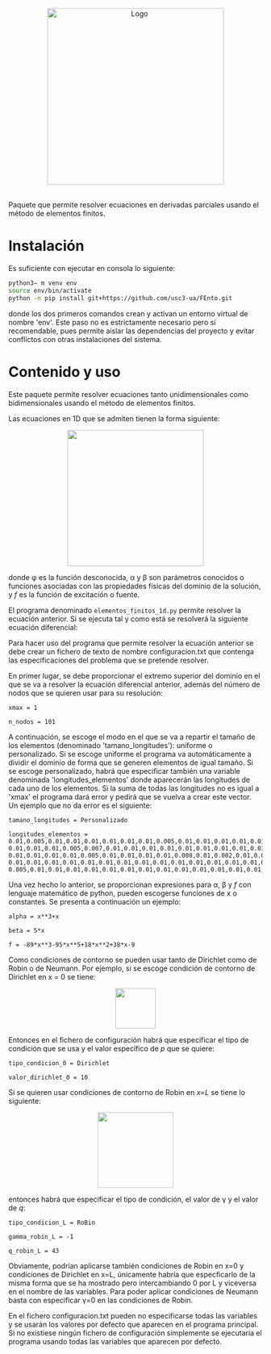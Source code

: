 <div align="center">
  <img src="imágenes/Fento2.png" alt="Logo" width="350" />
</div>

<br>

Paquete que permite resolver ecuaciones en derivadas parciales usando el método de elementos finitos.

# Instalación

Es suficiente con ejecutar en consola lo siguiente:

```bash
python3− m venv env
source env/bin/activate
python -m pip install git+https://github.com/usc3-ua/FEnto.git
```
donde los dos primeros comandos crean y activan un entorno virtual de nombre 'env'. Este paso no es estrictamente necesario pero sí recomendable, pues permite aislar las dependencias del proyecto y evitar conflictos con otras instalaciones del sistema.

# Contenido y uso

Este paquete permite resolver ecuaciones tanto unidimensionales como bidimensionales usando el método de elementos finitos. 

Las ecuaciones en 1D que se admiten tienen la forma siguiente:

<div align="center">
  <img src="imágenes/ecuacion1d.jpeg" width="270" />
</div>

donde φ es la función desconocida, α y β son parámetros conocidos o funciones asociadas con las propiedades físicas del dominio de la solución, y *f* es la función de excitación o fuente. 

El programa denominado `elementos_finitos_1d.py` permite resolver la ecuación anterior. Si se ejecuta tal y como está se resolverá la siguiente ecuación diferencial:

Para hacer uso del programa que permite resolver la ecuación anterior se debe crear un fichero de texto de nombre configuracion.txt que contenga las especificaciones del problema que se pretende resolver. 

En primer lugar, se debe proporcionar el extremo superior del dominio en el que se va a resolver la ecuación diferencial anterior, además del número de nodos que se quieren usar para su resolución:

```
xmax = 1

n_nodos = 101
```

A continuación, se escoge el modo en el que se va a repartir el tamaño de los elementos (denominado 'tamano_longitudes'): uniforme o personalizado. Si se escoge uniforme el programa va automáticamente a dividir el dominio de forma que se generen elementos de igual tamaño. Si se escoge personalizado, habrá que especificar también una variable denominada 'longitudes_elementos' donde aparecerán las longitudes de cada uno de los elementos. Si la suma de todas las longitudes no es igual a 'xmax' el programa dará error y pedirá que se vuelva a crear este vector. Un ejemplo que no da error es el siguiente:

```
tamano_longitudes = Personalizado

longitudes_elementos = 0.01,0.005,0.01,0.01,0.01,0.01,0.01,0.01,0.005,0.01,0.01,0.01,0.01,0.01,0.01,0.005,0.01,
0.01,0.01,0.01,0.005,0.007,0.01,0.01,0.01,0.01,0.01,0.01,0.01,0.01,0.01,0.01,0.01,0.01,0.01,0.01,0.01,0.01,0.01,
0.01,0.01,0.01,0.01,0.005,0.01,0.01,0.01,0.01,0.008,0.01,0.002,0.01,0.01,0.003,0.01,0.01,0.01,0.01,0.003,0.01,
0.01,0.01,0.01,0.01,0.01,0.01,0.01,0.01,0.01,0.01,0.01,0.01,0.01,0.01,0.007,0.01,0.01,0.01,0.01,0.01,0.01,0.01,
0.005,0.01,0.01,0.01,0.01,0.01,0.01,0.01,0.01,0.01,0.01,0.01,0.01,0.01,0.01,0.01,0.01,0.070
```

Una vez hecho lo anterior, se proporcionan expresiones para α, β y *f* con lenguaje matemático de python, pueden escogerse funciones de x o constantes. Se presenta a continuación un ejemplo:

```
alpha = x**3+x

beta = 5*x

f = -89*x**3-95*x**5+18*x**2+38*x-9
```


Como condiciones de contorno se pueden usar tanto de Dirichlet como de Robin o de Neumann. Por ejemplo, si se escoge condición de contorno de Dirichlet en x = 0 se tiene:

<div align="center">
  <img src="imágenes/dirichlet1d.jpeg" width="80" />
</div>

Entonces en el fichero de configuración habrá que especificar el tipo de condición que se usa y el valor específico de *p* que se quiere:

```
tipo_condicion_0 = Dirichlet

valor_dirichlet_0 = 10
```

Si se quieren usar condiciones de contorno de Robin en *x=L* se tiene lo siguiente:

<div align="center">
  <img src="imágenes/robin1d.jpeg" width="150" />
</div>

entonces habrá que especificar el tipo de condición, el valor de γ y el valor de *q*:

```
tipo_condicion_L = RoBin

gamma_robin_L = -1

q_robin_L = 43
```

Obviamente, podrían aplicarse también condiciones de Robin en x=0 y condiciones de Dirichlet en x=L, únicamente habría que especficarlo de la misma forma que se ha mostrado pero intercambiando 0 por L y viceversa en el nombre de las variables. Para poder aplicar condiciones de Neumann basta con especificar γ=0 en las condiciones de Robin.

En el fichero configuracion.txt pueden no especificarse todas las variables y se usarán los valores por defecto que aparecen en el programa principal. Si no existiese ningún fichero de configuración simplemente se ejecutaría el programa usando todas las variables que aparecen por defecto.








